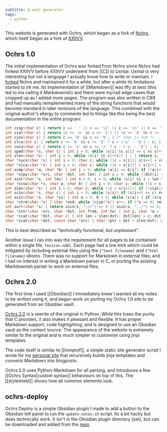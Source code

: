 ```yaml
---
subtitle: A wiki generator.
tags:
  - python
---
```

This website is generated with Ochrs, which began as a fork of [Nchrs](https://nchrs.xyz), which itself began as a fork of [XXIIVV](https://wiki.xxiivv.com/site/home.html).

## Ochrs 1.0

The initial implementation of Ochrs was forked from Nchrs since Nchrs had forked XXIIVV before XXIIVV underwent from [[C]] to Uxntal.  Uxntal is very interesting but not a language I actually know how to write or maintain. I [forked](https://github.com/pavo-etc/legacy-notes) Nchrs and maintained it for a while, but after a while its limitations started to irk me. Its implementation of [[Markdown]] was iffy at best (this led to me calling it Markdownish) and there were myriad edge cases that cropped up as I added more pages. The program was also written in C89 and had manually reimplemented many of the string functions that would become standard in later revisions of the language. This combined with the original author's allergy to comments led to things like this being the best documentation in the entire program:

```C
int cisp(char c) { return c == ' ' || c == '\t' || c == '\n' || c == '\r'; } /* char is space */
int cial(char c) { return (c >= 'a' && c <= 'z') || (c >= 'A' && c <= 'Z'); }/* char is alpha */
int cinu(char c) { return c >= '0' && c <= '9'; } /* char is num */
int clca(int c) { return c >= 'A' && c <= 'Z' ? c + ('a' - 'A') : c; } /* char to lowercase */
int cuca(char c) { return c >= 'a' && c <= 'z' ? c - ('a' - 'A') : c; } /* char to uppercase */
int spad(char *s, char c) { int i = 0; while (s[i] && s[i] == c && s[++i]) { ; } return i; } /* string count padding */
int slen(char *s) { int i = 0; while (s[i] && s[++i]) { ; } return i; } /* string length */
char *suca(char *s) { int i = 0; char c; while ((c = s[i])) s[i++] = cuca(c);return s; } /* string to uppercase */
char *slca(char *s) { int i = 0; char c; while ((c = s[i])) { s[i++] = clca(c); } return s; } /* string to lowercase */
int scmp(char *a, char *b) { int i = 0; while (a[i] == b[i]) if (!a[i++]) return 1; return 0; } /* string compare */
char *scpy(char *src, char *dst, int len) { int i = 0; while ((dst[i] = src[i]) && i < len - 2) i++; dst[i + 1] = '\0'; return dst; } /* string copy */
int sint(char *s, int len) { int n = 0, i = 0; while (s[i] && i < len && (s[i] >= '0' && s[i] <= '9')) n = n * 10 + (s[i++] - '0'); return n; } /* string to num */
char *scsw(char *s, char a, char b) { int i = 0; char c; while ((c = s[i])) s[i++] = c == a ? b : c; return s; } /* string char swap */
int sian(char *s) { int i = 0; char c; while ((c = s[i++])) if (!cial(c) && !cinu(c) && !cisp(c)) return 0; return 1; } /* string is alphanum */
int scin(char *s, char c) { int i = 0; while (s[i]) if (s[i++] == c) return i - 1; return -1; } /* string char index */
int ssin(char *s, char *ss) { int a = 0, b = 0; while (s[a]) { if (s[a] == ss[b]) { if (!ss[b + 1]) return a - b; b++; } else b = 0; a++; } return -1; } /* string substring index */
char *strm(char *s) { char *end; while (cisp(*s)) s++; if (*s == 0) return s; end = s + slen(s) - 1; while (end > s && cisp(*end)) end--; end[1] = '\0'; return s; }
int surl(char *s) { return ssin(s, "://") >= 0 || ssin(s, "../") >= 0; } /* string is url */
char *sstr(char *src, char *dst, int from, int to) { int i; char *a = (char *)src + from, *b = (char *)dst; for(i = 0; i < to; i++) b[i] = a[i]; dst[to] = '\0'; return dst; }
char *ccat(char *dst, char c) { int len = slen(dst); dst[len] = c; dst[len + 1] = '\0'; return dst; }
char *scat(char *dst, const char *src) { char *ptr = dst + slen(dst); while (*src) { *ptr++ = *src++; } *ptr = '\0'; return dst; }
```

This is best described as "technically functional, but unpleasant".

Another issue I ran into was the requirement for all pages to be contained within a single file, `lexicon.ndbl`.  Each page had a line limit which could be mitigated by including external files using the `{^text filename}` and `{^html filename}` idioms.  There was no support for Markdown in external files, and I had no interest in writing a Markdown parser in C, or porting the existing Markdownish parser to work on external files.

## Ochrs 2.0

The first time I used [[Obsidian]] I immediately knew I wanted all my notes to be written using it, and began work on porting my Ochrs 1.0 site to be generated from an Obsidian vault.

[Ochrs 2.0](https://github.com/pavo-etc/notes/tree/main/generator) is a rewrite of the original in Python. While this loses the purity that C provides, it also makes it pleasant and flexible.  It has proper Markdown support, code highlighting, and is designed to use an Obsidian vault as the content source.  The appearance of the website is extremely similar to the original and is much simpler to customise using jinja templates.

The code itself is similar to [[ironprof]], a simple static site generator script I wrote for my [personal site](https://zachmanson.com) that recursively builds jinja templates and converts Markdown into blogposts.

Ochrs 2.0 uses Python-Markdown for all parsing, and introduces a few [[Ochrs Syntax|custom syntax]] behaviours on top of this.  The [[stylesheet]] shows how all common elements look. 

## ochrs-deploy

Ochrs Deploy is a simple Obsidian plugin I made to add a button to the Obsidian left panel to run the `update-notes.sh` script.  Its a bit hacky but does technically work. It isn't in the Obsidian plugin directory (yet), but can be downloaded and added from the [repo](https://github.com/pavo-etc/ochrs-deploy).

